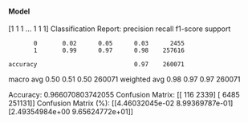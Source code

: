#### Model
[1 1 1 ... 1 1 1]
Classification Report:
              precision    recall  f1-score   support

           0       0.02      0.05      0.03      2455
           1       0.99      0.97      0.98    257616

    accuracy                           0.97    260071
   macro avg       0.50      0.51      0.50    260071
weighted avg       0.98      0.97      0.97    260071

Accuracy: 0.966070803742055
Confusion Matrix:
[[   116   2339]
 [  6485 251131]]
Confusion Matrix (%):
[[4.46032045e-02 8.99369787e-01]
 [2.49354984e+00 9.65624772e+01]]
